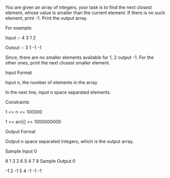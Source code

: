 You are given an array of integers, your task is to find the next closest element, whose value is smaller than the current element. If there is no such element, print -1. Print the output array.

For example:

Input :- 4 3 1 2

Outout :- 3 1 -1 -1

Since, there are no smaller elements available for 1, 2 output -1. For the other ones, print the next closest smaller element.

Input Format

Input n, the number of elements in the array

In the next line, input n space separated elements.

Constraints

1 <= n <= 100000

1 <= arr[i] <= 1000000000

Output Format

Output n space separated integers, which is the output array.

Sample Input 0

8
1 3 2 6 5 4 7 8
Sample Output 0

-1 2 -1 5 4 -1 -1 -1
